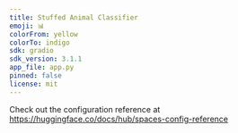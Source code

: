 ```yaml
---
title: Stuffed Animal Classifier
emoji: 📊
colorFrom: yellow
colorTo: indigo
sdk: gradio
sdk_version: 3.1.1
app_file: app.py
pinned: false
license: mit
---
```


Check out the configuration reference at https://huggingface.co/docs/hub/spaces-config-reference
